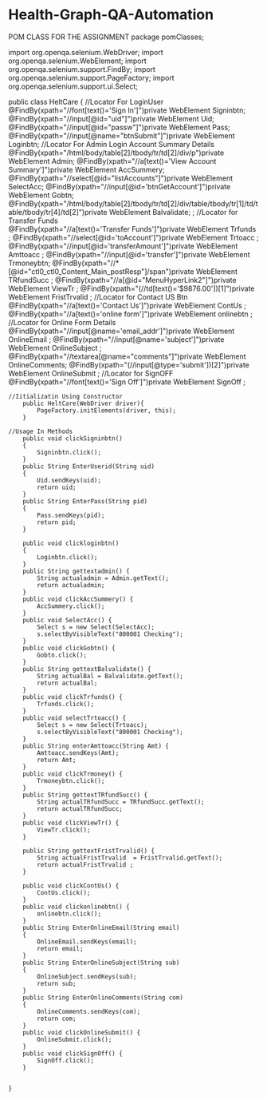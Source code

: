 # Health-Graph-QA-Automation
POM CLASS FOR THE ASSIGNMENT
package pomClasses;

import org.openqa.selenium.WebDriver;
import org.openqa.selenium.WebElement;
import org.openqa.selenium.support.FindBy;
import org.openqa.selenium.support.PageFactory;
import org.openqa.selenium.support.ui.Select;

public class HeltCare {
	//Locator For LoginUser
		@FindBy(xpath="//font[text()='Sign In']")private WebElement Signinbtn;
		@FindBy(xpath="//input[@id=\"uid\"]")private WebElement Uid;
		@FindBy(xpath="//input[@id=\"passw\"]")private WebElement Pass;
		@FindBy(xpath="//input[@name=\"btnSubmit\"]")private WebElement Loginbtn;
	//Locator For Admin Login Account Summary Details 
		@FindBy(xpath="/html/body/table[2]/tbody/tr/td[2]/div/p")private WebElement Admin;
		@FindBy(xpath="//a[text()='View Account Summary']")private WebElement AccSummery;
		@FindBy(xpath="//select[@id=\"listAccounts\"]")private WebElement SelectAcc;
		@FindBy(xpath="//input[@id='btnGetAccount']")private WebElement Gobtn;
		@FindBy(xpath="/html/body/table[2]/tbody/tr/td[2]/div/table/tbody/tr[1]/td/table/tbody/tr[4]/td[2]")private WebElement Balvalidate; ;
	//Locator for Transfer Funds 	
		@FindBy(xpath="//a[text()='Transfer Funds']")private WebElement Trfunds ;
		@FindBy(xpath="//select[@id=\'toAccount\']")private WebElement Trtoacc ;
		@FindBy(xpath="//input[@id='transferAmount']")private WebElement Amttoacc ;
		@FindBy(xpath="//input[@id='transfer']")private WebElement Trmoneybtn;
		@FindBy(xpath="//*[@id=\"ctl0_ctl0_Content_Main_postResp\"]/span")private WebElement TRfundSucc ;
		@FindBy(xpath="//a[@id=\"MenuHyperLink2\"]")private WebElement ViewTr ;
		@FindBy(xpath="(//td[text()='$9876.00'])[1]")private WebElement FristTrvalid ;
	//Locator for Contact US Btn
		@FindBy(xpath="//a[text()='Contact Us']")private WebElement ContUs ;
		@FindBy(xpath="//a[text()='online form']")private WebElement onlinebtn ;
	//Locator for Online Form Details
		@FindBy(xpath="//input[@name='email_addr']")private WebElement OnlineEmail ;
		@FindBy(xpath="//input[@name='subject']")private WebElement OnlineSubject ;
		@FindBy(xpath="//textarea[@name=\"comments\"]")private WebElement OnlineComments;
		@FindBy(xpath="(//input[@type='submit'])[2]")private WebElement OnlineSubmit ;
	//Locator for SignOFF
		@FindBy(xpath="//font[text()='Sign Off']")private WebElement SignOff ;
	
	//Iitializatin Using Constructor
		public HeltCare(WebDriver driver){
			PageFactory.initElements(driver, this);
		}
		
	//Usage In Methods
		public void clickSigninbtn() 
		{
			Signinbtn.click();
		}
		public String EnterUserid(String uid) 
		{
			Uid.sendKeys(uid);
			return uid;
		}
		public String EnterPass(String pid) 
		{
			Pass.sendKeys(pid);
			return pid;
		}
		
		public void clickloginbtn() 
		{
			Loginbtn.click();	
		}
		public String gettextadmin() {
			String actualadmin = Admin.getText();
			return actualadmin;
		}
		public void clickAccSummery() {
			AccSummery.click();
		}
		public void SelectAcc() {
			Select s = new Select(SelectAcc);
			s.selectByVisibleText("800001 Checking");	
		}
		public void clickGobtn() {
			Gobtn.click();
		}
		public String gettextBalvalidate() {
			String actualBal = Balvalidate.getText();
			return actualBal;
	    }
		public void clickTrfunds() {
			Trfunds.click();
		}
		public void selectTrtoacc() {
			Select s = new Select(Trtoacc);
			s.selectByVisibleText("800001 Checking");
		}
		public String enterAmttoacc(String Amt) {
			Amttoacc.sendKeys(Amt);
			return Amt;
		}
		public void clickTrmoney() {
			Trmoneybtn.click();
		}
		public String gettextTRfundSucc() {
			String actualTRfundSucc = TRfundSucc.getText();
			return actualTRfundSucc;
	    }
		public void clickViewTr() {
			ViewTr.click();
		}
		
		public String gettextFristTrvalid() {
			String actualFristTrvalid  = FristTrvalid.getText();
			return actualFristTrvalid ;
		}	
		
		public void clickContUs() {
			ContUs.click();
		}
		public void clickonlinebtn() {
			onlinebtn.click();
		}
		public String EnterOnlineEmail(String email) 
		{
			OnlineEmail.sendKeys(email);
			return email;
		}
		public String EnterOnlineSubject(String sub) 
		{
			OnlineSubject.sendKeys(sub);
			return sub;
		}
		public String EnterOnlineComments(String com) 
		{
			OnlineComments.sendKeys(com);
			return com;
		}
		public void clickOnlineSubmit() {
			OnlineSubmit.click();
		}
		public void clickSignOff() {
			SignOff.click();
		}
		
		
	}


